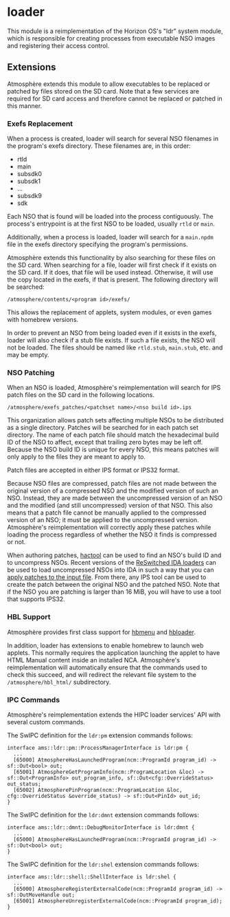 # loader
This module is a reimplementation of the Horizon OS's "ldr" system module, which is responsible for creating processes from executable NSO images and registering their access control.

## Extensions
Atmosphère extends this module to allow executables to be replaced or patched by files stored on the SD card. Note that a few services are required for SD card access and therefore cannot be replaced or patched in this manner.

### Exefs Replacement
When a process is created, loader will search for several NSO filenames in the program's exefs directory.
These filenames are, in this order:
  - rtld
  - main
  - subsdk0
  - subsdk1
  - ...
  - subsdk9
  - sdk

Each NSO that is found will be loaded into the process contiguously. The process's entrypoint is at the first NSO to be loaded, usually `rtld` or `main`.

Additionally, when a process is loaded, loader will search for a `main.npdm` file in the exefs directory specifying the program's permissions.

Atmosphère extends this functionality by also searching for these files on the SD card. When searching for a file, loader will first check if it exists on the SD card. If it does, that file will be used instead. Otherwise, it will use the copy located in the exefs, if that is present. The following directory will be searched:
```
/atmosphere/contents/<program id>/exefs/
```

This allows the replacement of applets, system modules, or even games with homebrew versions.

In order to prevent an NSO from being loaded even if it exists in the exefs, loader will also check if a stub file exists. If such a file exists, the NSO will not be loaded. The files should be named like `rtld.stub`, `main.stub`, etc. and may be empty.

### NSO Patching
When an NSO is loaded, Atmosphère's reimplementation will search for IPS patch files on the SD card in the following locations.
```
/atmosphere/exefs_patches/<patchset name>/<nso build id>.ips
```
This organization allows patch sets affecting multiple NSOs to be distributed as a single directory. Patches will be searched for in each patch set directory. The name of each patch file should match the hexadecimal build ID of the NSO to affect, except that trailing zero bytes may be left off. Because the NSO build ID is unique for every NSO, this means patches will only apply to the files they are meant to apply to.

Patch files are accepted in either IPS format or IPS32 format.

Because NSO files are compressed, patch files are not made between the original version of a compressed NSO and the modified version of such an NSO. Instead, they are made between the uncompressed version of an NSO and the modified (and still uncompressed) version of that NSO. This also means that a patch file cannot be manually applied to the compressed version of an NSO; it must be applied to the uncompressed version. Atmosphère's reimplementation will correctly apply these patches while loading the process regardless of whether the NSO it finds is compressed or not.

When authoring patches, [hactool](https://github.com/SciresM/hactool) can be used to find an NSO's build ID and to uncompress NSOs. Recent versions of the [ReSwitched IDA loaders](https://github.com/reswitched/loaders) can be used to load uncompressed NSOs into IDA in such a way that you can [apply patches to the input file](https://www.hex-rays.com/products/ida/support/idadoc/1618.shtml). From there, any IPS tool can be used to create the patch between the original NSO and the patched NSO. Note that if the NSO you are patching is larger than 16 MiB, you will have to use a tool that supports IPS32.

### HBL Support
Atmosphère provides first class support for [hbmenu](https://github.com/switchbrew/nx-hbmenu/releases) and [hbloader](https://github.com/switchbrew/nx-hbloader/releases).

In addition, loader has extensions to enable homebrew to launch web applets. This normally requires the application launching the applet to have HTML Manual content inside an installed NCA. Atmosphère's reimplementation will automatically ensure that the commands used to check this succeed, and will redirect the relevant file system to the `/atmosphere/hbl_html/` subdirectory.

### IPC Commands
Atmosphère's reimplementation extends the HIPC loader services' API with several custom commands.

The SwIPC definition for the `ldr:pm` extension commands follows:
```
interface ams::ldr::pm::ProcessManagerInterface is ldr:pm {
  ...
  [65000] AtmosphereHasLaunchedProgram(ncm::ProgramId program_id) -> sf::Out<bool> out;
  [65001] AtmosphereGetProgramInfo(ncm::ProgramLocation &loc) -> sf::Out<ProgramInfo> out_program_info, sf::Out<cfg::OverrideStatus> out_status;
  [65002] AtmospherePinProgram(ncm::ProgramLocation &loc, cfg::OverrideStatus &override_status) -> sf::Out<PinId> out_id;
}
```

The SwIPC definition for the `ldr:dmnt` extension commands follows:
```
interface ams::ldr::dmnt::DebugMonitorInterface is ldr:dmnt {
  ...
  [65000] AtmosphereHasLaunchedProgram(ncm::ProgramId program_id) -> sf::Out<bool> out;
}
```

The SwIPC definition for the `ldr:shel` extension commands follows:
```
interface ams::ldr::shell::ShellInterface is ldr:shel {
  ...
  [65000] AtmosphereRegisterExternalCode(ncm::ProgramId program_id) -> sf::OutMoveHandle out;
  [65001] AtmosphereUnregisterExternalCode(ncm::ProgramId program_id);
}
```
